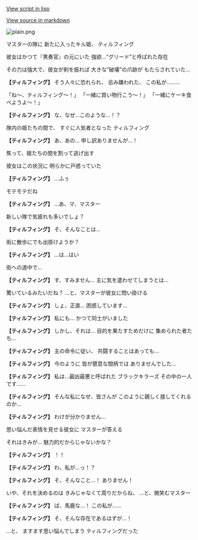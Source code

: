 [View script in lisp](../scripts/10148201.txt)

[View source in markdown](10148201.md)

![plain.png](../images/backgrounds/plain.png)

マスターの隊に
新たに入ったキル姫、
ティルフィング

彼女はかつて『黒奏官』の元にいた
強欲…“グリード”と呼ばれた存在

その力は強大で、彼女が剣を振れば
大きな“破壊”の爪跡が
もたらされていた…

**【ティルフィング】**
そう人々に恐れられ、
忌み嫌われた、
この私が………

「ね～、ティルフィング～！」
「一緒に買い物行こう～！」
「一緒にケーキ食べようよ～！」

**【ティルフィング】**
な、なぜ…このような…！？

隊内の姫たちの間で、
すぐに人気者となった
ティルフィング

**【ティルフィング】**
あ、あの…
申し訳ありませんが…！

焦って、姫たちの間を割って逃げ出す

彼女はこの状況に
明らかに戸惑っていた

**【ティルフィング】**
…ふぅ

モテモテだね

**【ティルフィング】**
…あ、マ、マスター

新しい隊で気疲れも多いでしょ？

**【ティルフィング】**
そ、そんなことは…

街に散歩にでも出掛けようか？

**【ティルフィング】**
…は…はい

街への道中で…

**【ティルフィング】**
す、すみません…
主に気を遣わせてしまうとは…

驚いているみたいだね？
…と、マスターが彼女に問い掛ける

**【ティルフィング】**
しょ、正直…
困惑しています…

**【ティルフィング】**
私にも…
かつて同士がいました

**【ティルフィング】**
しかし、それは…
目的を果たすためだけに
集められた者たち…

**【ティルフィング】**
主の命令に従い、
共闘することはあっても…

**【ティルフィング】**
今のように
皆が懇意な間柄では
ありませんでした…

**【ティルフィング】**
私は…最凶最悪と呼ばれた
ブラックキラーズ
その中の一人です……

**【ティルフィング】**
そんな私になぜ、皆さんが
このように親しく接してくれるのか…

**【ティルフィング】**
わけが分かりません…

思い悩んだ表情を見せる彼女に
マスターが答える

それはきみが…
魅力的だからじゃないかな？

**【ティルフィング】**
！！

**【ティルフィング】**
わ、私が…っ！？

**【ティルフィング】**
そ、そんなこと…！
ありません！

いや、それを決めるのは
きみじゃなくて周りだからね、
…と、微笑むマスター

**【ティルフィング】**
ば、馬鹿な…！
この私が……

**【ティルフィング】**
そ、そんな存在であるはずが…！

…と、
ますます思い悩んでしまう
ティルフィングだった